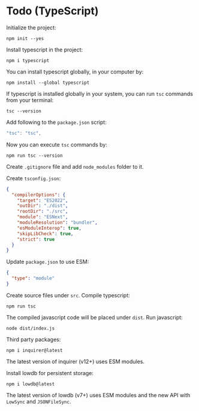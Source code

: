 # Todo (TypeScript)

Initialize the project:
```console
npm init --yes
```

Install typescript in the project:
```console
npm i typescript
```

You can install typescript globally, in your computer by:
```console
npm install --global typescript
```

If typescript is installed globally in your system, you can run `tsc` commands
from your terminal:
```console
tsc --version
```

Add following to the `package.json` script:
```js
"tsc": "tsc",
```

Now you can execute `tsc` commands by:
```console
npm run tsc --version
```

Create `.gitignore` file and add `node_modules` folder to it.

Create `tsconfig.json`:
```json
{
  "compilerOptions": {
    "target": "ES2022",
    "outDir": "./dist",
    "rootDir": "./src",
    "module": "ESNext",
    "moduleResolution": "bundler",
    "esModuleInterop": true,
    "skipLibCheck": true,
    "strict": true
  }
}
```

Update `package.json` to use ESM:
```json
{
  "type": "module"
}
```

Create source files under `src`. Compile typescript:
```console
npm run tsc
```

The compiled javascript code will be placed under `dist`. Run javascript:
```console
node dist/index.js
```

Third party packages:
```console
npm i inquirer@latest
```

The latest version of inquirer (v12+) uses ESM modules.

Install lowdb for persistent storage:
```console
npm i lowdb@latest
```

The latest version of lowdb (v7+) uses ESM modules and the new API with `LowSync` and `JSONFileSync`.
